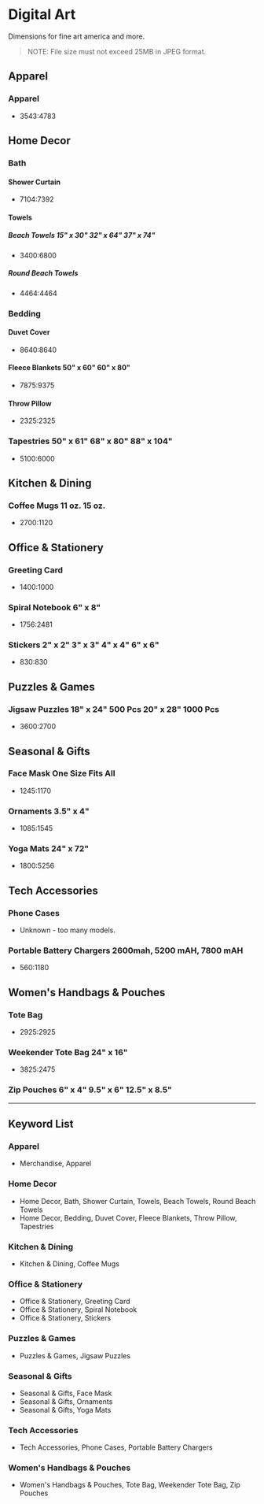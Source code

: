 # Digital Art
Dimensions for fine art america and more.

> NOTE: File size must not exceed 25MB in JPEG format. 


## Apparel
### Apparel   
- 3543:4783

## Home Decor
### Bath
#### Shower Curtain    
- 7104:7392
#### Towels
##### Beach Towels 15" x 30" 32" x 64" 37" x 74"    
- 3400:6800
##### Round Beach Towels   
- 4464:4464
### Bedding
#### Duvet Cover 
- 8640:8640
#### Fleece Blankets 50" x 60" 60" x 80"
- 7875:9375
#### Throw Pillow 
- 2325:2325
### Tapestries 50" x 61" 68" x 80" 88" x 104"    
- 5100:6000

## Kitchen & Dining
### Coffee Mugs 11 oz. 15 oz. 
- 2700:1120

## Office & Stationery
### Greeting Card
- 1400:1000
### Spiral Notebook 6" x 8"   
- 1756:2481 
### Stickers 2" x 2" 3" x 3" 4" x 4" 6" x 6"   
- 830:830

## Puzzles & Games
### Jigsaw Puzzles 18" x 24" 500 Pcs 20" x 28" 1000 Pcs    
- 3600:2700

## Seasonal & Gifts
### Face Mask One Size Fits All
- 1245:1170
### Ornaments 3.5" x 4" 
- 1085:1545
### Yoga Mats 24" x 72"    
- 1800:5256

## Tech Accessories
### Phone Cases   
- Unknown - too many models.
### Portable Battery Chargers 2600mah, 5200 mAH, 7800 mAH
- 560:1180

## Women's Handbags & Pouches
### Tote Bag   
- 2925:2925
### Weekender Tote Bag 24" x 16"    
- 3825:2475
### Zip Pouches 6" x 4" 9.5" x 6" 12.5" x 8.5"

---

## Keyword List

### Apparel
- Merchandise, Apparel

### Home Decor
- Home Decor, Bath, Shower Curtain, Towels, Beach Towels, Round Beach Towels
- Home Decor, Bedding, Duvet Cover, Fleece Blankets, Throw Pillow, Tapestries

### Kitchen & Dining
- Kitchen & Dining, Coffee Mugs

### Office & Stationery
- Office & Stationery, Greeting Card
- Office & Stationery, Spiral Notebook
- Office & Stationery, Stickers

### Puzzles & Games
- Puzzles & Games, Jigsaw Puzzles

### Seasonal & Gifts
- Seasonal & Gifts, Face Mask
- Seasonal & Gifts, Ornaments
- Seasonal & Gifts, Yoga Mats

### Tech Accessories
- Tech Accessories, Phone Cases, Portable Battery Chargers

### Women's Handbags & Pouches
- Women's Handbags & Pouches, Tote Bag, Weekender Tote Bag, Zip Pouches



